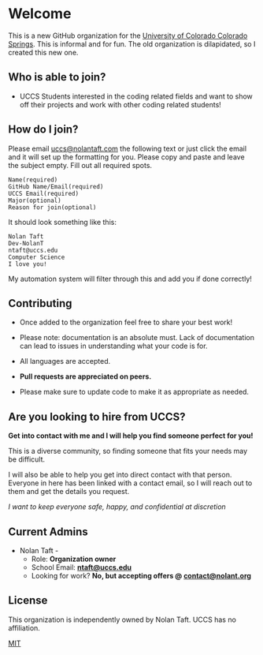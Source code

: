 # Welcome

This is a new GitHub organization for the [University of Colorado Colorado Springs](https://www.uccs.edu). This is informal and for fun. The old organization is dilapidated, so I created this new one.

## Who is able to join?

* UCCS Students interested in the coding related fields and want to show off their projects and work with other coding related students!

## How do I join?
Please email [uccs@nolantaft.com](mailto:uccs@nolantaft.com?body=Name(required)%0D%0AGitHub%20Name%2FEmail(required)%0D%0AUCCS%20Email(required)%0D%0AMajor(optional)%0D%0AReason%20for%20join(optional)) the following text or just click the email and it will set up the formatting for you. Please copy and paste and leave the subject empty. Fill out all required spots.
```
Name(required)
GitHub Name/Email(required)
UCCS Email(required)
Major(optional)
Reason for join(optional)
```
It should look something like this:
```
Nolan Taft
Dev-NolanT
ntaft@uccs.edu
Computer Science
I love you!
```
My automation system will filter through this and add you if done correctly!
## Contributing
* Once added to the organization feel free to share your best work! 

* Please note: documentation is an absolute must. Lack of documentation can lead to issues in understanding what your code is for. 

* All languages are accepted.

* **Pull requests are appreciated on peers.** 

* Please make sure to update code to make it as appropriate as needed.


## Are you looking to hire from UCCS?
**Get into contact with me and I will help you find someone perfect for you!**

This is a diverse community, so finding someone that fits your needs may be difficult. 

I will also be able to help you get into direct contact with that person. Everyone in here has been linked with a contact email, so I will reach out to them and get the details you request.

*I want to keep everyone safe, happy, and confidential at discretion*

## Current Admins
* Nolan Taft - 
  - Role: **Organization owner**
  - School Email: **[ntaft@uccs.edu](mailto:ntaft@uccs.edu)**
  - Looking for work? **No, but accepting offers @ [contact@nolant.org](mailto:contact@nolant.org)**
## License
This organization is independently owned by Nolan Taft. UCCS has no affiliation. 

[MIT](https://choosealicense.com/licenses/mit/)
